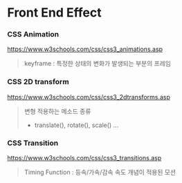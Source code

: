 # Front End Effect

### CSS Animation

https://www.w3schools.com/css/css3_animations.asp

> keyframe : 특정한 상태의 변화가 발생되는 부분의 프레임

### CSS 2D transform

https://www.w3schools.com/css/css3_2dtransforms.asp

> 변형 적용하는 메소드 종류
>
> - translate(), rotate(), scale() ...

### CSS Transition

https://www.w3schools.com/css/css3_transitions.asp

> Timing Function : 등속/가속/감속 속도 개념이 적용된 모션
